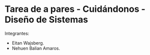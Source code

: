 # Tarea de a pares - Cuidándonos - Diseño de Sistemas
Integrantes: 
- Eitan Wajsberg.
- Nehuen Balian Amaros.
